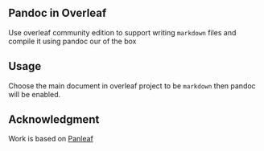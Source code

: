 ## Pandoc in Overleaf

Use overleaf community edition to support writing `markdown` files and compile it using pandoc our of the box

## Usage
Choose the main document in overleaf project to be `markdown` then pandoc will be enabled.



## Acknowledgment 
Work is based on [Panleaf](https://github.com/laekov/panleaf)
